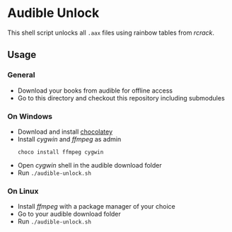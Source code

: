 # Audible Unlock

This shell script unlocks all `.aax` files using rainbow tables from _rcrack_.

## Usage

### General

- Download your books from audible for offline access
- Go to this directory and checkout this repository including submodules

### On Windows
 
- Download and install [chocolatey](https://chocolatey.org/)
- Install _cygwin_ and _ffmpeg_ as admin
  ```
  choco install ffmpeg cygwin
  ```
- Open _cygwin_ shell in the audible download folder
- Run `./audible-unlock.sh`

### On Linux

- Install _ffmpeg_ with a package manager of your choice
- Go to your audible download folder
- Run `./audible-unlock.sh`
